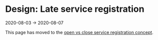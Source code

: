 Design: Late service registration
===============
2020-08-03 -> 2020-08-07



This page has moved to the [open vs close service registration concept](https://github.com/lingtalfi/Light/blob/master/personal/mydoc/pages/design/open-vs-close-service-registration.md).




